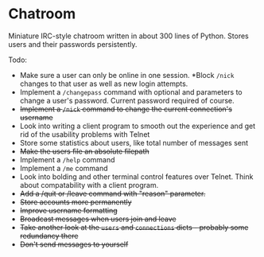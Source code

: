 Chatroom
=========

Miniature IRC-style chatroom written in about 300 lines of Python. Stores users and their passwords persistently.

Todo:

* Make sure a user can only be online in one session. 
       *Block `/nick` changes to that user as well as new login attempts.
* Implement a `/changepass` command with optional <username> and <pass> parameters to change a user's password. Current password required of course.
* ~~Implement a `/nick` command to change the current connection's username~~
* Look into writing a client program to smooth out the experience and get rid of the usability problems with Telnet
* Store some statistics about users, like total number of messages sent
* ~~Make the users file an absolute filepath~~
* Implement a `/help` command
* Implement a `/me` command
* Look into bolding and other terminal control features over Telnet. Think about compatability with a client program.
* ~~Add a /quit or /leave command with "reason" parameter.~~
* ~~Store accounts more permanently~~
* ~~Improve username formatting~~
* ~~Broadcast messages when users join and leave~~
* ~~Take another look at the `users` and `connections` dicts - probably some redundancy there~~
* ~~Don't send messages to yourself~~
